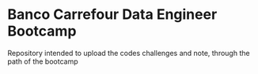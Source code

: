 # Banco Carrefour Data Engineer Bootcamp
Repository intended to upload the codes challenges and note, through the path of the bootcamp
